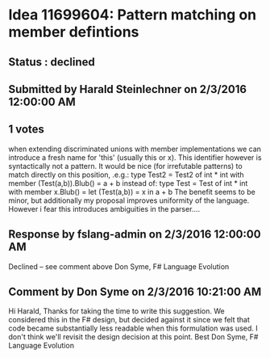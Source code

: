 # Idea 11699604: Pattern matching on member defintions #

## Status : declined

## Submitted by Harald Steinlechner on 2/3/2016 12:00:00 AM

## 1 votes

when extending discriminated unions with member implementations we can introduce a fresh name for 'this' (usually this or x). This identifier however is syntactically not a pattern.
It would be nice (for irrefutable patterns) to match directly on this position, .e.g.:
type Test2 = Test2 of int * int with
member (Test(a,b)).Blub() = a + b
instead of:
type Test = Test of int * int with
member x.Blub() = let (Test(a,b)) = x in a + b
The benefit seems to be minor, but additionally my proposal improves uniformity of the language.
However i fear this introduces ambiguities in the parser....

## Response by fslang-admin on 2/3/2016 12:00:00 AM

Declined – see comment above
Don Syme, F# Language Evolution


## Comment by Don Syme on 2/3/2016 10:21:00 AM

Hi Harald,
Thanks for taking the time to write this suggestion.
We considered this in the F# design, but decided against it since we felt that code became substantially less readable when this formulation was used. I don't think we'll revisit the design decision at this point.
Best
Don Syme, F# Language Evolution
